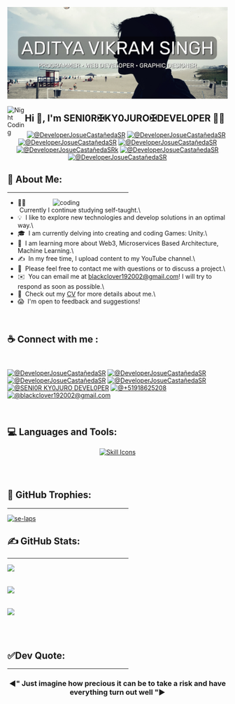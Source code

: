 ![Aditya Vikram Singh Banner](https://raw.githubusercontent.com/AVS1508/AVS1508/master/assets/Aditya%20Vikram%20Singh%20Banner.jpg)

<img alt="Night Coding" src="./assets/Hand%20Wave.gif" width='40' align="left"/>

## Hi 👋, I'm SENI0R✠KY0JURO✠DEVEL0PER 👩‍💻

<p align="center">
  <a href="https://candida-noronha.web.app/" target="_blank"><img src="https://img.icons8.com/bubbles/50/000000/web.png" alt="@DeveloperJosueCastañedaSR"/></a>
	<a href="mailto:candida.noronha18@gmail.com" target="_blank"><img src="https://img.icons8.com/bubbles/50/000000/gmail.png" alt="@DeveloperJosueCastañedaSR"/></a>
	<a href="https://github.com/Candida18" target="_blank"><img src="https://img.icons8.com/bubbles/50/000000/github.png" alt="@DeveloperJosueCastañedaSR"/></a>
	<a href="https://linkedin.com/in/candida-ruth-noronha-b019101ab" target="_blank"><img src="https://img.icons8.com/bubbles/50/000000/linkedin.png" alt="@DeveloperJosueCastañedaSR"/></a>
	<a href="https://www.facebook.com/candida.noronha.77" target="_blank"><img src="https://img.icons8.com/bubbles/50/000000/facebook-new.png" alt="@DeveloperJosueCastañedaSRk"/></a>
	<a href="https://instagram.com/candyyyy__18" target="_blank"><img src="https://img.icons8.com/bubbles/50/000000/instagram.png" alt="@DeveloperJosueCastañedaSR"/></a>
	<a href="https://www.youtube.com/@SENI0R_KY0JURO_DEVEL0PER" target="_blank"><img src="https://img.icons8.com/bubbles/50/000000/youtube.png" alt="@DeveloperJosueCastañedaSR"/></a>
</p>

<h2 align="left">💫 About Me:</h2>
<hr size="2" width="55%" color="yellow">  
<img align="right" alt="coding" width="400" src="https://cdn.dribbble.com/users/2131993/screenshots/4948736/media/45dceb640723d72436c427add7966cf8.gif"> 

- 👨‍💻 &nbsp;Currently I continue studying self-taught.\
- 💡 &nbsp;I like to explore new technologies and develop solutions in an optimal way.\
- 🎓 &nbsp;I am currently delving into creating and coding Games: Unity.\
- 🌱 &nbsp;I am learning more about Web3, Microservices Based Architecture, Machine Learning.\
- ✍️ &nbsp;In my free time, I upload content to my YouTube channel.\
- 💬 &nbsp;Please feel free to contact me with questions or to discuss a project.\
- ✉️ &nbsp;You can email me at blackclover192002@gmail.com! I will try to respond as soon as possible.\
- 📄 &nbsp;Check out my [CV](https://onedrive.live.com/?authkey=%21AKntgUe4LOwU4xA&id=2C11D5C642133C04%213605&cid=2C11D5C642133C04&parId=root&parQt=sharedby&o=OneUp) for more details about me.\
- 😱 &nbsp;I'm open to feedback and suggestions!\
<br><br>

## ☕ Connect with me :

<br>

[![@DeveloperJosueCastañedaSR](https://img.icons8.com/fluency/48/000000/instagram-new.png "@DeveloperJosueCastañedaSR")](https://www.instagram.com/anushkawijegoonawardana97/) 
[![@DeveloperJosueCastañedaSR](https://img.icons8.com/fluency/48/000000/facebook.png "@DeveloperJosueCastañedaSR")](https://www.facebook.com/AnushkaWijegoonawardana97) 
[![@DeveloperJosueCastañedaSR](https://img.icons8.com/fluency/48/000000/linkedin.png "@DeveloperJosueCastañedaSR")](https://www.linkedin.com/in/anushkawijegoonawardana97/) 
[![@DeveloperJosueCastañedaSR](https://img.icons8.com/fluency/48/000000/tiktok.png "@DeveloperJosueCastañedaSR")](https://www.linkedin.com/in/anushkawijegoonawardana97/) 
[![@SENI0R KY0JURO DEVEL0PER](https://img.icons8.com/fluency/48/000000/youtube.png "@SENI0R KY0JURO DEVEL0PER")](https://www.youtube.com/@SENI0R_KY0JURO_DEVEL0PER) 
[![@+51918625208](https://img.icons8.com/fluency/48/000000/phone-disconnected.png "@+51918625208")](tel:+51918625208) 
[![@blackclover192002@gmail.com](https://img.icons8.com/fluency/48/000000/apple-mail.png "@blackclover192002@gmail.com")](blackclover192002@gmail.com)

<br>

<h2 align="left">💻 Languages and Tools:</h2>
<p align="center">
<a href="https://skillicons.dev">
<img src="https://skillicons.dev/icons?i=angular,aws,azure,blender,bootstrap,c,cs,cpp,cmake,dart,debian,django,dotnet,express,firebase,flask,flutter,gcp,git,github,githubactions,gitlab,gradle,idea,java,react,html,css,js,jquery,kali,kotlin,laravel,linux,matlab,mongodb,mysql,nestjs,nextjs,nodejs,npm,php,postman,py,r,react,sqlite,selenium,swift,tailwind,tensorflow,ubuntu,unity,unrealengine,vue,yarn,figma&theme=dark&perline=13" alt="Skill Icons" />
</a>
</p>

<br><br>
<h2 align="left">🌟 GitHub Trophies:</h2>
<hr size="2" width="55%" color="yellow"> 
<p align="left"> <a href="https://github.com/ryo-ma/github-profile-trophy"><img src="https://github-profile-trophy.vercel.app/?username=se-laps&theme=radical&no-frame=false&no-bg=true&margin-w=6" alt="se-laps" /></a> </p>

<h2 align="left">✍ GitHub Stats:</h2>
<hr size="2" width="55%" color="yellow"> 

![](https://github-readme-stats.vercel.app/api/top-langs/?username=SE-LAPS&theme=dark&hide_border=false&include_all_commits=true&count_private=true&layout=compact)</p>
<br>
![](https://github-readme-stats.vercel.app/api?username=SE-LAPS&theme=dark&hide_border=false&include_all_commits=true&count_private=true)</p>
<br>
![](https://github-readme-streak-stats.herokuapp.com/?user=SE-LAPS&theme=dark&hide_border=false) 

<br><br>
<h2 align="left">✅Dev Quote:</h2>
<hr size="2" width="55%" color="yellow">
<h3 align="center";color:"yellow";>◀" Just imagine how precious it can be to take a risk and have everything turn out well "▶</h3>
<br>
